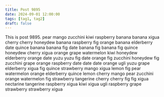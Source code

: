 ```yaml
---
title: Post 9895
date: 2024-09-01 12:00:00
tags: [tag1, tag2]
draft: false
---
```

This is post 9895.
pear
mango
zucchini
kiwi
raspberry
banana
banana
xigua
cherry
cherry
honeydew
banana
raspberry
fig
orange
banana
elderberry
date
quince
banana
banana
fig
date
banana
fig
banana
fig
quince
honeydew
cherry
xigua
orange
grape
watermelon
kiwi
honeydew
elderberry
orange
date
yuzu
yuzu
fig
date
orange
fig
zucchini
honeydew
fig
zucchini
grape
orange
raspberry
date
date
date
orange
ugli
yuzu
grape
elderberry
xigua
fig
quince
strawberry
mango
xigua
lemon
fig
pear
watermelon
orange
elderberry
quince
lemon
cherry
mango
pear
zucchini
orange
watermelon
fig
strawberry
tangerine
cherry
cherry
fig
fig
xigua
nectarine
tangerine
raspberry
xigua
kiwi
xigua
ugli
raspberry
grape
strawberry
strawberry
xigua
